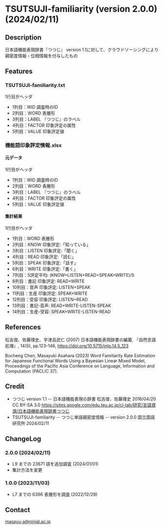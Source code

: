 # TSUTSUJI-familiarity (version 2.0.0) (2024/02/11)

## Description
日本語機能表現辞書『つつじ』 version 1.1に対して、クラウドソーシングにより親密度情報・位相情報を付与したもの

## Features 

### TSUTSUJI-familiarity.txt

1行目がヘッダ

- 1列目：WID 調査時のID
- 2列目：WORD 表層形
- 3列目：LABEL 『つつじ』のラベル
- 4列目：FACTOR 印象評定の属性
- 5列目：VALUE 印象評定値

### 機能語印象評定情報.xlsx

#### 元データ

1行目がヘッダ

- 1列目：WID 調査時のID
- 2列目：WORD 表層形
- 3列目：LABEL 『つつじ』のラベル
- 4列目：FACTOR 印象評定の属性
- 5列目：VALUE 印象評定値

#### 集計結果

1行目がヘッダ

- 1列目：WORD 表層形
- 2列目：KNOW 印象評定:「知っている」
- 3列目：LISTEN 印象評定:「聞く」
- 4列目：READ 印象評定:「読む」
- 5列目：SPEAK 印象評定:「話す」
- 6列目：WRITE 印象評定:「書く」
- 7列目：5評定平均: (KNOW+LISTEN+READ+SPEAK+WRITE)/5
- 8列目：書記 印象評定: READ+WRITE
- 10列目：音声 印象評定: LISTEN+SPEAK
- 11列目：生産 印象評定: SPEAK+WRITE
- 12列目：受容 印象評定: LISTEN+READ
- 13列目：書記-音声: READ+WRITE-LISTEN-SPEAK
- 14列目：生産-受容: SPEAK+WRITE-LISTEN-READ


## References

松吉俊、佐藤理史、宇津呂武仁 (2007) 日本語機能表現辞書の編纂, 『自然言語処理』, 14(5), pp.123-146, https://doi.org/10.5715/jnlp.14.5_123

Bocheng Chen, Masayuki Asahara (2023) Word Familiarity Rate Estimation for Japanese Functional Words Using a Bayesian Linear Mixed Model, 
Proceedings of the Pacific Asia Conference on Language, Information and Computation (PACLIC 37).

## Credit
- つつじ version 1.1  -- 日本語機能表現の辞書
  松吉俊、佐藤理史 2016/04/20
  CC BY-SA 3.0 
  https://sites.google.com/edu.teu.ac.jp/cl-lab/研究/言語資源/日本語機能表現辞書つつじ
- TSUTSUJI-familiarity -- つつじ単語親密度情報 -- version 2.0.0
  国立国語研究所   2024/02/11

## ChangeLog

### 2.0.0 (2024/02/11)

- L9 までの 23671 語を追加調査 (2024/01/01)
- 集計方法を変更

### 1.0.0 (2023/11/03)

- L7 までの 6396 表層形を調査 (2022/12/29)

## Contact
masayu-a@ninjal.ac.jp
